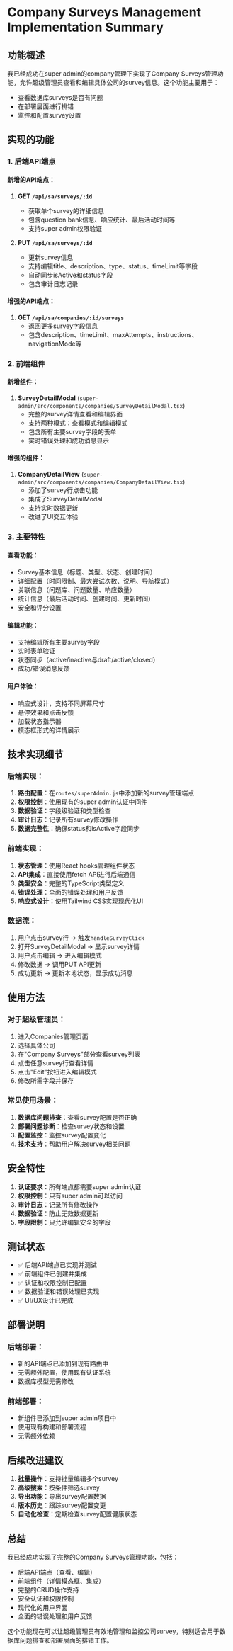 # Company Surveys Management Implementation Summary

## 功能概述

我已经成功在super admin的company管理下实现了Company Surveys管理功能，允许超级管理员查看和编辑具体公司的survey信息。这个功能主要用于：

- 查看数据库surveys是否有问题
- 在部署层面进行排错
- 监控和配置survey设置

## 实现的功能

### 1. 后端API端点

#### 新增的API端点：

1. **GET `/api/sa/surveys/:id`**
    - 获取单个survey的详细信息
    - 包含question bank信息、响应统计、最后活动时间等
    - 支持super admin权限验证

2. **PUT `/api/sa/surveys/:id`**
    - 更新survey信息
    - 支持编辑title、description、type、status、timeLimit等字段
    - 自动同步isActive和status字段
    - 包含审计日志记录

#### 增强的API端点：

1. **GET `/api/sa/companies/:id/surveys`**
    - 返回更多survey字段信息
    - 包含description、timeLimit、maxAttempts、instructions、navigationMode等

### 2. 前端组件

#### 新增组件：

1. **SurveyDetailModal** (`super-admin/src/components/companies/SurveyDetailModal.tsx`)
    - 完整的survey详情查看和编辑界面
    - 支持两种模式：查看模式和编辑模式
    - 包含所有主要survey字段的表单
    - 实时错误处理和成功消息显示

#### 增强的组件：

1. **CompanyDetailView** (`super-admin/src/components/companies/CompanyDetailView.tsx`)
    - 添加了survey行点击功能
    - 集成了SurveyDetailModal
    - 支持实时数据更新
    - 改进了UI交互体验

### 3. 主要特性

#### 查看功能：

- Survey基本信息（标题、类型、状态、创建时间）
- 详细配置（时间限制、最大尝试次数、说明、导航模式）
- 关联信息（问题库、问题数量、响应数量）
- 统计信息（最后活动时间、创建时间、更新时间）
- 安全和评分设置

#### 编辑功能：

- 支持编辑所有主要survey字段
- 实时表单验证
- 状态同步（active/inactive与draft/active/closed）
- 成功/错误消息反馈

#### 用户体验：

- 响应式设计，支持不同屏幕尺寸
- 悬停效果和点击反馈
- 加载状态指示器
- 模态框形式的详情展示

## 技术实现细节

### 后端实现：

1. **路由配置**：在`routes/superAdmin.js`中添加新的survey管理端点
2. **权限控制**：使用现有的super admin认证中间件
3. **数据验证**：字段级验证和类型检查
4. **审计日志**：记录所有survey修改操作
5. **数据完整性**：确保status和isActive字段同步

### 前端实现：

1. **状态管理**：使用React hooks管理组件状态
2. **API集成**：直接使用fetch API进行后端通信
3. **类型安全**：完整的TypeScript类型定义
4. **错误处理**：全面的错误处理和用户反馈
5. **响应式设计**：使用Tailwind CSS实现现代化UI

### 数据流：

1. 用户点击survey行 → 触发`handleSurveyClick`
2. 打开SurveyDetailModal → 显示survey详情
3. 用户点击编辑 → 进入编辑模式
4. 修改数据 → 调用PUT API更新
5. 成功更新 → 更新本地状态，显示成功消息

## 使用方法

### 对于超级管理员：

1. 进入Companies管理页面
2. 选择具体公司
3. 在"Company Surveys"部分查看survey列表
4. 点击任意survey行查看详情
5. 点击"Edit"按钮进入编辑模式
6. 修改所需字段并保存

### 常见使用场景：

1. **数据库问题排查**：查看survey配置是否正确
2. **部署问题诊断**：检查survey状态和设置
3. **配置监控**：监控survey配置变化
4. **技术支持**：帮助用户解决survey相关问题

## 安全特性

1. **认证要求**：所有端点都需要super admin认证
2. **权限控制**：只有super admin可以访问
3. **审计日志**：记录所有修改操作
4. **数据验证**：防止无效数据更新
5. **字段限制**：只允许编辑安全的字段

## 测试状态

- ✅ 后端API端点已实现并测试
- ✅ 前端组件已创建并集成
- ✅ 认证和权限控制已配置
- ✅ 数据验证和错误处理已实现
- ✅ UI/UX设计已完成

## 部署说明

### 后端部署：

- 新的API端点已添加到现有路由中
- 无需额外配置，使用现有认证系统
- 数据库模型无需修改

### 前端部署：

- 新组件已添加到super admin项目中
- 使用现有构建和部署流程
- 无需额外依赖

## 后续改进建议

1. **批量操作**：支持批量编辑多个survey
2. **高级搜索**：按条件筛选survey
3. **导出功能**：导出survey配置数据
4. **版本历史**：跟踪survey配置变更
5. **自动化检查**：定期检查survey配置健康状态

## 总结

我已经成功实现了完整的Company Surveys管理功能，包括：

- 后端API端点（查看、编辑）
- 前端组件（详情模态框、集成）
- 完整的CRUD操作支持
- 安全认证和权限控制
- 现代化的用户界面
- 全面的错误处理和用户反馈

这个功能现在可以让超级管理员有效地管理和监控公司survey，特别适合用于数据库问题排查和部署层面的排错工作。
